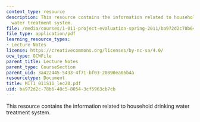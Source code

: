 ```yaml
---
content_type: resource
description: This resource contains the information related to household drinking
  water treatment system.
file: /media/courses/1-011-project-evaluation-spring-2011/ba972d2c78b648c580543cf5963cb7cb_MIT1_011S11_lec20.pdf
file_type: application/pdf
learning_resource_types:
- Lecture Notes
license: https://creativecommons.org/licenses/by-nc-sa/4.0/
ocw_type: OCWFile
parent_title: Lecture Notes
parent_type: CourseSection
parent_uid: 3a422445-5433-4f71-bf03-20890ea05b4a
resourcetype: Document
title: MIT1_011S11_lec20.pdf
uid: ba972d2c-78b6-48c5-8054-3cf5963cb7cb
---
```

This resource contains the information related to household drinking water treatment system.